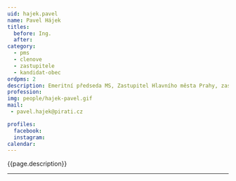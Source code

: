 ```yaml
---
uid: hajek.pavel
name: Pavel Hájek
titles:
  before: Ing.
  after:
category:
  - pms
  - clenove
  - zastupitele    
  - kandidat-obec 
ordpms: 2
description: Emeritní předseda MS, Zastupitel Hlavního města Prahy, zastupitel Prahy 10
profession: 
img: people/hajek-pavel.gif
mail:
 - pavel.hajek@pirati.cz

profiles:
  facebook: 
  instagram: 
calendar: 
---
```


{{page.description}}



---

